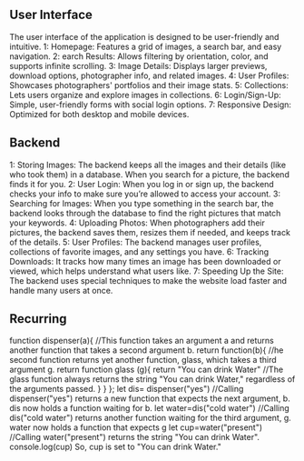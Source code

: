 <h2>User Interface</h2>
<p>
The user interface of the application is designed to be user-friendly and intuitive.
1: Homepage: Features a grid of images, a search bar, and easy navigation.
2: earch Results: Allows filtering by orientation, color, and supports infinite scrolling.
3: Image Details: Displays larger previews, download options, photographer info, and related images.
4: User Profiles: Showcases photographers' portfolios and their image stats.
5: Collections: Lets users organize and explore images in collections.
6: Login/Sign-Up: Simple, user-friendly forms with social login options.
7: Responsive Design: Optimized for both desktop and mobile devices.
</p>
<h2>Backend</h2>
<p>
1: Storing Images: The backend keeps all the images and their details (like who took them) in a database. When you search for a picture, the backend finds it for you.
2: User Login: When you log in or sign up, the backend checks your info to make sure you’re allowed to access your account.
3: Searching for Images: When you type something in the search bar, the backend looks through the database to find the right pictures that match your keywords.
4: Uploading Photos: When photographers add their pictures, the backend saves them, resizes them if needed, and keeps track of the details.
5: User Profiles: The backend manages user profiles, collections of favorite images, and any settings you have.
6: Tracking Downloads: It tracks how many times an image has been downloaded or viewed, which helps understand what users like.
7: Speeding Up the Site: The backend uses special techniques to make the website load faster and handle many users at once.
</p>
<h2>Recurring</h2>
<p> 
function dispenser(a){
    //This function takes an argument a and returns another function that takes a second argument b.
  return function(b){
    //he second function returns yet another function, glass, which takes a third argument g.
    return function glass (g){
      return "You can drink Water"
      //The glass function always returns the string "You can drink Water," regardless of the arguments passed.
    }
  }
};
let dis= dispenser("yes")
//Calling dispenser("yes") returns a new function that expects the next argument, b.
dis now holds a function waiting for b.
let water=dis("cold water")
//Calling dis("cold water") returns another function waiting for the third argument, g.
water now holds a function that expects g
let cup=water("present")
//Calling water("present") returns the string "You can drink Water".
console.log(cup)
So, cup is set to "You can drink Water."
</p>
